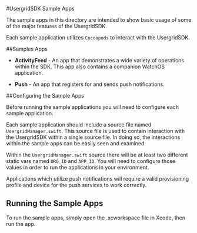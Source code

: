 #UsergridSDK Sample Apps

The sample apps in this directory are intended to show basic usage of some of the major features of the UsergridSDK.

Each sample application utilizes `Cocoapods` to interact with the UsergridSDK.

##Samples Apps

* **ActivityFeed** - An app that demonstrates a wide variety of operations within the SDK.  This app also contains a companion WatchOS application.  

* **Push** - An app that registers for and sends push notifications. 

##Configuring the Sample Apps

Before running the sample applications you will need to configure each sample application. 

Each sample application should include a source file named `UsergridManager.swift`.  This source file is used to contain interaction with the UsergridSDK within a single source file.  In doing so, the interactions within the sample apps can be easily seen and examined.

Within the `UsergridManager.swift` source there will be at least two different static vars named `ORG_ID` and `APP_ID`.  You will need to configure those values in order to run the applications in your environment.    

Applications which utilize push notifications will require a valid provisioning profile and device for the push services to work correctly.   

## Running the Sample Apps

To run the sample apps, simply open the <SAMPLE APP NAME>.xcworkspace file in Xcode, then run the app.